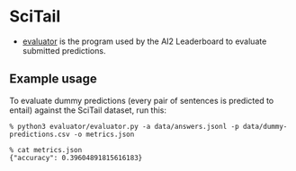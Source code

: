 # SciTail

* [evaluator](evaluator/) is the program used by the AI2 Leaderboard to evaluate submitted predictions.

## Example usage

To evaluate dummy predictions (every pair of sentences is predicted to entail) against the SciTail dataset, run this:

```
% python3 evaluator/evaluator.py -a data/answers.jsonl -p data/dummy-predictions.csv -o metrics.json 

% cat metrics.json
{"accuracy": 0.39604891815616183}
```

